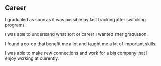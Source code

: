 ## Career
<p>I graduated as soon as it was possible by fast tracking after switching programs.</p>
<p>I was able to understand what sort of career I wanted after graduation.</p>
<p>I found a co-op that benefit me a lot and taught me a lot of important skills.</p>
<p>I was able to make new connections and work for a big company that I enjoy working at currently.</p>